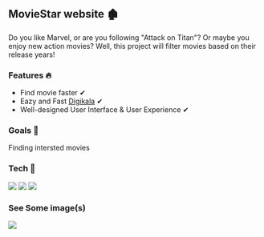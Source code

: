 <h2>MovieStar website  🏚 </h2>

<p>
Do you like Marvel, or are you following  "Attack on Titan"? Or maybe you enjoy new action movies? Well, this project will filter movies based on their release years!
</p>

<h3>Features 🔥</h3>

* Find movie faster  ✔
* Eazy and Fast [Digikala](https://www.digikala.com/)  ✔
* Well-designed User Interface & User Experience  ✔

<h3>Goals  🎯</h3>

<p>Finding intersted movies</p>

<h3>Tech 🚀</h3>

<a>
<img  src="https://img.shields.io/badge/-HTML5-333333?style=flat&logo=HTML5" >
<img  src="https://img.shields.io/badge/-CSS-333333?style=flat&logo=CSS3&logoColor=1572B6" >
<img  src="https://img.shields.io/badge/-JavaScript-333333?style=flat&logo=javascript" >
</a>

<h3>See Some image(s)</h3>
<a>
<img  src="www.png" >
</a>









